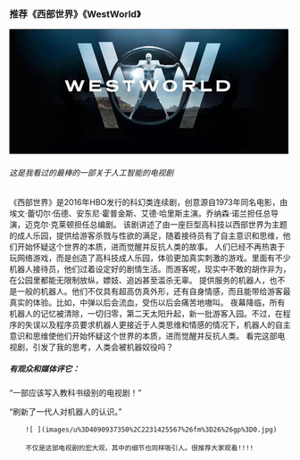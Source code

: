 ### 推荐《西部世界》《WestWorld》
![](images/9c16fdfaaf51f3dedc04ac129deef01f3a297915.jpg)
###### 这是我看过的最棒的一部关于人工智能的电视剧
《西部世界》是2016年HBO发行的科幻类连续剧，创意源自1973年同名电影，由埃文·蕾切尔·伍德、安东尼·霍普金斯、艾德·哈里斯主演。乔纳森·诺兰担任总导演，迈克尔·克莱顿担任总编剧。 
该剧讲述了由一座巨型高科技以西部世界为主题的成人乐园，提供给游客杀戮与性欲的满足，随着接待员有了自主意识和思维，他们开始怀疑这个世界的本质，进而觉醒并反抗人类的故事。
人们已经不再热衷于玩网络游戏，而是创造了高科技成人乐园，体验更加真实刺激的游戏。里面有不少机器人接待员，他们过着设定好的剧情生活。而游客呢，现实中不敢的胡作非为，在公园里都能无限制放纵，嫖妓、追凶甚至滥杀无辜。
提供服务的机器人，也不是一般的机器人。他们不仅具有超高仿真外形，还有自身情感，而且能带给游客最真实的体验。比如，中弹以后会流血，受伤以后会痛苦地嗷叫。
夜幕降临，所有机器人的记忆被清除，一切归零，第二天太阳升起，新一批游客入园。不过，在程序的失误以及程序员要求机器人更接近于人类思维和情感的情况下，机器人的自主意识和思维使他们开始怀疑这个世界的本质，进而觉醒并反抗人类。
看完这部电视剧，引发了我的思考，人类会被机器奴役吗？
##### 有观众和媒体评它：

“一部应该写入教科书级别的电视剧！”

“刷新了一代人对机器人的认识。”


        
        ![ ](images/u%3D4090937350%2C2231425567%26fm%3D26%26gp%3D0.jpg)
        
        不仅是这部电视剧的宏大观，其中的细节也同样吸引人。很推荐大家观看!!!!
